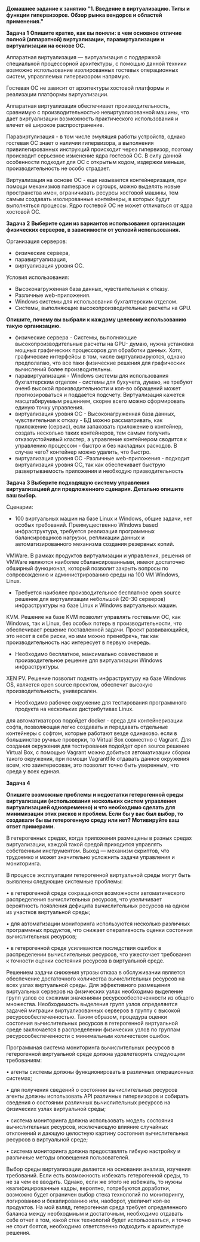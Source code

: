 **Домашнее задание к занятию "1. Введение в виртуализацию. Типы и функции гипервизоров. Обзор рынка вендоров и областей применения."**


**Задача 1**
**Опишите кратко, как вы поняли: в чем основное отличие полной (аппаратной) виртуализации, паравиртуализации и виртуализации на основе ОС.**

Аппаратная виртуализация — виртуализация с поддержкой специальной процессорной архитектуры, с помощью данной техники возможно использование изолированных гостевых операционных систем, управляемых гипервизором напрямую.

Гостевая ОС не зависит от архитектуры хостовой платформы и реализации платформы виртуализации.

Аппаратная виртуализация обеспечивает производительность, сравнимую с производительностью невиртуализованной машины, что дает виртуализации возможность практического использования и влечет её широкое распространение.

Паравиртулизация - в том числе эмуляция работы устройств, однако гостевая ОС знает о наличии гипервизора, а выполнения привилегированных инструкций происходит через гипервизор, поэтому происходит серьезное изменение ядра гостевой ОС. В силу данной особенности подходит для ОС с открытым кодом, издержки меньше, производительность не особо страдает.

Виртуализация на основе ОС - еще называется контейнеризация, при помощи механизмов namespace и cgroups, можно выделять новые пространства имен, ограничивать ресурсы хостовой машины, тем самым создавать изолированные контейнеры, в которых будут выполняться процессы. Ядро гостевой ОС не может отличаться от ядра хостовой ОС.


**Задача 2**
**Выберите один из вариантов использования организации физических серверов, в зависимости от условий использования.**

Организация серверов:

* физические сервера,
* паравиртуализация,
* виртуализация уровня ОС.

Условия использования:

* Высоконагруженная база данных, чувствительная к отказу.
* Различные web-приложения.
* Windows системы для использования бухгалтерским отделом.
* Системы, выполняющие высокопроизводительные расчеты на GPU.

**Опишите, почему вы выбрали к каждому целевому использованию такую организацию.**

* физические сервера - Системы, выполняющие высокопроизводительные расчеты на GPU- думаю, нужна установка мощных графических процессоров для обработки данных. Хотя, графические интерфейсы в том, числе виртуализируются, однако предполагаю, что все таки физические решения для графических вычислений более производительны.
* паравиртуализация - Windows системы для использования бухгалтерским отделом - системы для бухучета, думаю, не требуют оченб высокой производительности и кол-во обращений может прогнозироваться и поддается подсчету. Виртуализация кажется масштабируемым решением, скорее всего можно сформировать единую точку управления.
* виртуализация уровня ОС - Высоконагруженная база данных, чувствительная к отказу - БД можно рассматривать, как приложение (сервис), если запаковать приложение в контейнер, создать несколько таких контейнеров, тем самым получить отказоустойчивый кластер, а управление контейнером сводится к управлению процессом - быстро и без накладных расходов. В случае чего? контейнер можно удалить, что быстро.
* виртуализация уровня ОС -Различные web-приложения - подходит виртуализация уровня ОС, так как обеспечивает быструю развертываемость приложения и необходую призводительность


**Задача 3
Выберите подходящую систему управления виртуализацией для предложенного сценария. Детально опишите ваш выбор.**

Сценарии:

* 100 виртуальных машин на базе Linux и Windows, общие задачи, нет особых требований. Преимущественно Windows based инфраструктура, требуется реализация программных балансировщиков нагрузки, репликации данных и автоматизированного механизма создания резервных копий.

VMWare. В рамках продуктов виртуализации и управления, решения от VMWare являются наиболее сбалансированными, имеют достаточно обширный функционал, который позволит закрыть вопросы по сопровождению и администрированию среды на 100 VM Windows, Linux.
* Требуется наиболее производительное бесплатное open source решение для виртуализации небольшой (20-30 серверов) инфраструктуры на базе Linux и Windows виртуальных машин. 

KVM. Решение на базе KVM позволит управлять гостевыми ОС, как Windows, так и Linux, без особых потерь в производительности, что обеспечивает решение поставленной задачи. Проект развивающийся, это несет в себе риски, но ими можно пренебречь, так как производительность нас интересует в первую очередь.
* Необходимо бесплатное, максимально совместимое и производительное решение для виртуализации Windows инфраструктуры.

XEN PV. Решение позволит поднять инфраструктуру на базе Windows OS, является open source проектом, обеспечит высокую производительность, универсален.
* Необходимо рабочее окружение для тестирования программного продукта на нескольких дистрибутивах Linux.

для автоматизаторов подойдет docker - среда для контейнеризации софта, позволяющая легко создавать и передавать отдельные контейнеры с софтом, которые работают везде одинаково.
если в большинстве ручные проверки, то Virtual Box совместно с Vagrant. Для создания окружения для тестирования подойдет open source решение Virtual Box, с помощью Vagrant можно добиться автоматизации сборки такого окружения, при помощи Vagrantfile отдавать данное окружения всем, кто заинтересован, это позволит точно быть уверенным, что среда у всех единая.

**Задача 4**

**Опишите возможные проблемы и недостатки гетерогенной среды виртуализации (использования нескольких систем управления виртуализацией одновременно) и что необходимо сделать для минимизации этих рисков и проблем. 
Если бы у вас был выбор, то создавали бы вы гетерогенную среду или нет? Мотивируйте ваш ответ примерами.**

В гетерогенных средах, когда приложения размещены в разных средах виртуализации, каждой такой средой приходится управлять собственным инструментом. Выход — механизм скриптов, что трудоемко и может значительно усложнить задачи управления и мониторинга. 

В процессе эксплуатации гетерогенной виртуальной среды могут быть выявлены следующие системные проблемы:

• в гетерогенной среде сокращаются возможности автоматического распределения вычислительных ресурсов, что увеличивает вероятность появления дефицита 
вычислительных ресурсов на одном из участков виртуальной среды;

• для автоматизации мониторинга используются несколько различных программных продуктов, что снижает оперативность оценки состояния вычислительных ресурсов;

• в гетерогенной среде усиливаются последствия ошибок в распределении вычислительных ресурсов, что ужесточает требования к точности оценки состояния ресурсов в
виртуальной среде.

Решением задачи снижения угрозы отказа в обслуживании является обеспечение достаточного количества вычислительных ресурсов на всех узлах 
виртуальной среды. Для
эффективного размещения виртуальных серверов на физических узлах необходимо выделение групп узлов со схожими значениями
ресурсообеспеченности из общего множества. Необходимость выделения групп узлов
определяется задачей миграции виртуализованных серверов в группу с высокой ресурсообеспеченностью. 
Таким образом, процедура оценки состояния вычислительных ресурсов в гетерогенной виртуальной среде
заключается в распределении физических узлов по группам ресурсообеспеченности c
минимальным количеством ошибок.

Программная система мониторинга вычислительных ресурсов в гетерогенной виртуальной среде должна удовлетворять следующим требованиям:

• агенты системы должны функционировать в различных операционных системах;

• для получения сведений о состоянии
вычислительных ресурсов агенты должны использовать API различных гипервизоров и
собирать сведения о состоянии различных
вычислительных ресурсов на физических узлах виртуальной среды;

• система мониторинга должна использовать модель состояния вычислительных
ресурсов, исключающую влияние случайных
отклонений и дающую целостную картину состояния вычислительных ресурсов в виртуальной среде;

• система мониторинга должна предоставлять гибкую настройку и различные методы оповещения пользователей.

Выбор среды виртуализации делается на основании анализа, изучения требований. 
Если есть возможность избежать гетерогенной среды, то не за чем ее вводить.
Однако, если же этого не избежать, то нужны квалифицированные кадры, вероятно, потребуются доработки,
возможно будет ограничен выбор стека технологий по мониторингу, логированию и бекапированию или, наоборот, увеличит кол-во продуктов. 
На мой взляд, гетерогенная среда требует определенного баланса между необходмиым и достаточным, необходимо отдавать себе отчет в том, 
какой стек технологий будет использоваться, и точно не стоит боятся, необходимо ответственно подходить к архитектуре решения.


